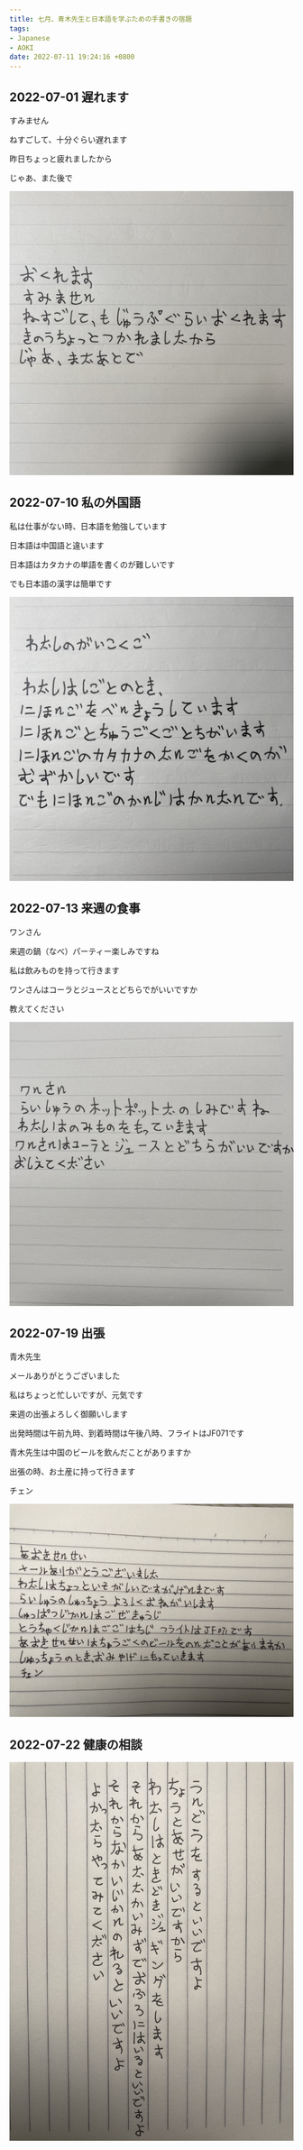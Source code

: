 ```yaml
---
title: 七月、青木先生と日本語を学ぶための手書きの宿題
tags:
- Japanese
- AOKI
date: 2022-07-11 19:24:16 +0800
---
```


## 2022-07-01 遅れます

すみません

ねすごして、十分ぐらい遅れます

昨日ちょっと疲れましたから

じゃあ、また後で

![](images/2022-07-01.jpg)

## 2022-07-10 私の外国語

私は仕事がない時、日本語を勉強しています

日本語は中国語と違います

日本語はカタカナの単語を書くのが難しいです

でも日本語の漢字は簡単です

![](images/2022-07-10.jpg)

## 2022-07-13 来週の食事

ワンさん

来週の鍋（なべ）パーティー楽しみですね

私は飲みものを持って行きます

ワンさんはコーラとジュースとどちらでがいいですか

教えてください

![](images/2022-07-13.jpg)

## 2022-07-19 出張

青木先生

メールありがとうございました

私はちょっと忙しいですが、元気です

来週の出張よろしく御願いします

出発時間は午前九時、到着時間は午後八時、フライトはJF071です

青木先生は中国のビールを飲んだことがありますか

出張の時、お土産に持って行きます

チェン

![](images/2022-07-19.jpg)

## 2022-07-22 健康の相談

![](images/2022-07-22.jpg)
